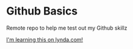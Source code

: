 Github Basics
=============

Remote repo to help me test out my Github skillz

[I'm learning this on lynda.com!](http://lynda.com)
